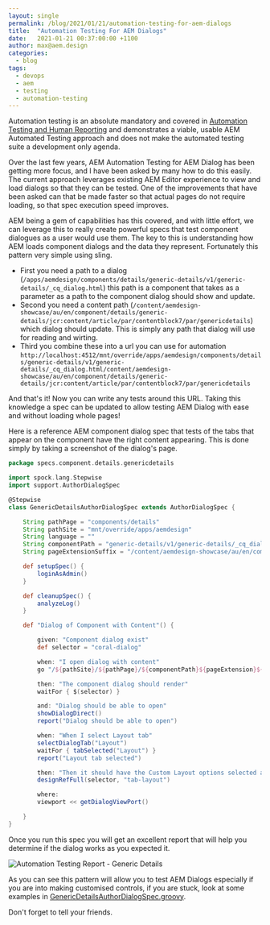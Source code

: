 ```yaml
---
layout: single
permalink: /blog/2021/01/21/automation-testing-for-aem-dialogs
title:  "Automation Testing For AEM Dialogs"
date:   2021-01-21 00:37:00:00 +1100
author: max@aem.design
categories:
  - blog
tags:
  - devops
  - aem
  - testing
  - automation-testing
---
```


Automation testing is an absolute mandatory and covered in [Automation Testing and Human Reporting](/blog/2017/06/28/automation-testing) and demonstrates a viable, usable AEM Automated Testing approach and does not make the automated testing suite a development only agenda.

Over the last few years, AEM Automation Testing for AEM Dialog has been getting more focus, and I have been asked by many how to do this easily. The current approach leverages existing AEM Editor experience to view and load dialogs so that they can be tested. One of the improvements that have been asked can that be made faster so that actual pages do not require loading, so that spec execution speed improves.

AEM being a gem of capabilities has this covered, and with little effort, we can leverage this to really create powerful specs that test component dialogues as a user would use them. The key to this is understanding how AEM loads component dialogs and the data they represent. Fortunately this pattern very simple using sling.

* First you need a path to a dialog (`/apps/aemdesign/components/details/generic-details/v1/generic-details/_cq_dialog.html`) this path is a component that takes as a parameter as a path to the component dialog should show and update.
* Second you need a content path (`/content/aemdesign-showcase/au/en/component/details/generic-details/jcr:content/article/par/contentblock7/par/genericdetails`) which dialog should update. This is simply any path that dialog will use for reading and wirting. 
* Third you combine these into a url you can use for automation `http://localhost:4512/mnt/override/apps/aemdesign/components/details/generic-details/v1/generic-details/_cq_dialog.html/content/aemdesign-showcase/au/en/component/details/generic-details/jcr:content/article/par/contentblock7/par/genericdetails`

And that's it! Now you can write any tests around this URL. Taking this knowledge a spec can be updated to allow testing AEM Dialog with ease and without loading whole pages!

Here is a reference AEM component dialog spec that tests of the tabs that appear on the component have the right content appearing. This is done simply by taking a screenshot of the dialog's page.

```groovy
package specs.component.details.genericdetails

import spock.lang.Stepwise
import support.AuthorDialogSpec

@Stepwise
class GenericDetailsAuthorDialogSpec extends AuthorDialogSpec {

    String pathPage = "components/details"
    String pathSite = "mnt/override/apps/aemdesign"
    String language = ""
    String componentPath = "generic-details/v1/generic-details/_cq_dialog"
    String pageExtensionSuffix = "/content/aemdesign-showcase/au/en/component/details/generic-details/jcr:content/article/par/contentblock7/par/genericdetails"

    def setupSpec() {
        loginAsAdmin()
    }

    def cleanupSpec() {
        analyzeLog()
    }

    def "Dialog of Component with Content"() {

        given: "Component dialog exist"
        def selector = "coral-dialog"

        when: "I open dialog with content"
        go "/${pathSite}/${pathPage}/${componentPath}${pageExtension}${pageExtensionSuffix}"

        then: "The component dialog should render"
        waitFor { $(selector) }

        and: "Dialog should be able to open"
        showDialogDirect()
        report("Dialog should be able to open")

        when: "When I select Layout tab"
        selectDialogTab("Layout")
        waitFor { tabSelected("Layout") }
        report("Layout tab selected")

        then: "Then it should have the Custom Layout options selected and matching configuration options"
        designRefFull(selector, "tab-layout")

        where:
        viewport << getDialogViewPort()

    }
}
```

Once you run this spec you will get an excellent report that will help you determine if the dialog works as you expected it.

![Automation Testing Report - Generic Details](/assets/images/automation-testing/dialog-test/generic-details-author-dialog.png)

As you can see this pattern will allow you to test AEM Dialogs especially if you are into making customised controls, if you are stuck, look at some examples in [GenericDetailsAuthorDialogSpec.groovy](https://github.com/aem-design/aemdesign-aem-support/blob/clean-up-compose-project/aemdesign-testing/src/test/groovy/specs/component/details/genericdetails/GenericDetailsAuthorDialogSpec.groovy).

Don't forget to tell your friends.
